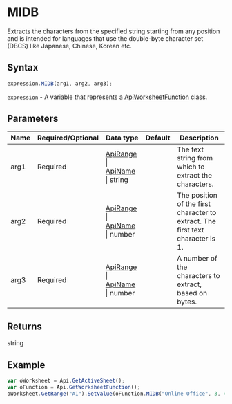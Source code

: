 # MIDB

Extracts the characters from the specified string starting from any position and is intended for languages that use the double-byte character set (DBCS) like Japanese, Chinese, Korean etc.

## Syntax

```javascript
expression.MIDB(arg1, arg2, arg3);
```

`expression` - A variable that represents a [ApiWorksheetFunction](../ApiWorksheetFunction.md) class.

## Parameters

| **Name** | **Required/Optional** | **Data type** | **Default** | **Description** |
| ------------- | ------------- | ------------- | ------------- | ------------- |
| arg1 | Required | [ApiRange](../../ApiRange/ApiRange.md) \| [ApiName](../../ApiName/ApiName.md) \| string |  | The text string from which to extract the characters. |
| arg2 | Required | [ApiRange](../../ApiRange/ApiRange.md) \| [ApiName](../../ApiName/ApiName.md) \| number |  | The position of the first character to extract. The first text character is 1. |
| arg3 | Required | [ApiRange](../../ApiRange/ApiRange.md) \| [ApiName](../../ApiName/ApiName.md) \| number |  | A number of the characters to extract, based on bytes. |

## Returns

string

## Example



```javascript
var oWorksheet = Api.GetActiveSheet();
var oFunction = Api.GetWorksheetFunction();
oWorksheet.GetRange("A1").SetValue(oFunction.MIDB("Online Office", 3, 4));
```
